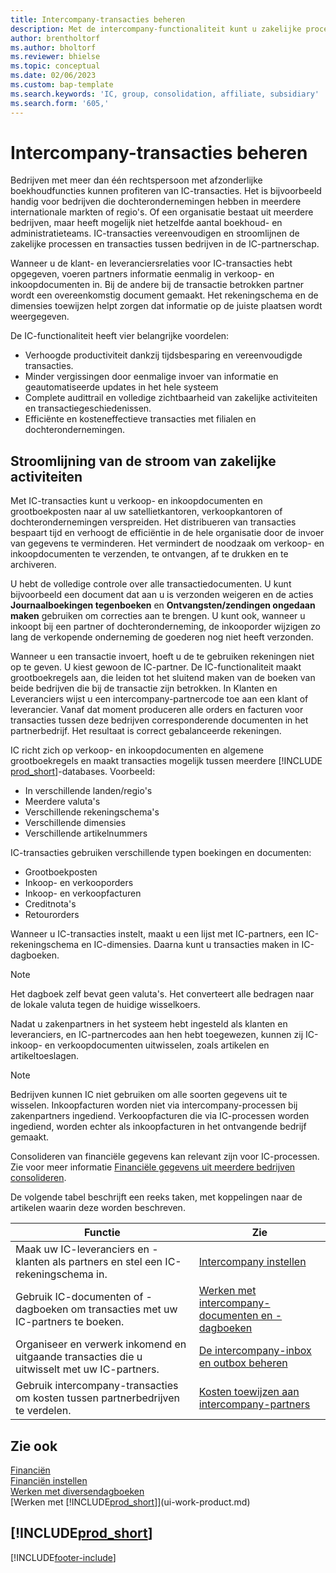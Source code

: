 ```yaml
---
title: Intercompany-transacties beheren
description: Met de intercompany-functionaliteit kunt u zakelijke processen en transacties tussen bedrijven binnen dezelfde organisatie vereenvoudigen.
author: brentholtorf
ms.author: bholtorf
ms.reviewer: bhielse
ms.topic: conceptual
ms.date: 02/06/2023
ms.custom: bap-template
ms.search.keywords: 'IC, group, consolidation, affiliate, subsidiary'
ms.search.form: '605,'
---
```

# <a name="managing-intercompany-transactions"></a>Intercompany-transacties beheren

Bedrijven met meer dan één rechtspersoon met afzonderlijke boekhoudfuncties kunnen profiteren van IC-transacties. Het is bijvoorbeeld handig voor bedrijven die dochterondernemingen hebben in meerdere internationale markten of regio's. Of een organisatie bestaat uit meerdere bedrijven, maar heeft mogelijk niet hetzelfde aantal boekhoud- en administratieteams. IC-transacties vereenvoudigen en stroomlijnen de zakelijke processen en transacties tussen bedrijven in de IC-partnerschap.

Wanneer u de klant- en leveranciersrelaties voor IC-transacties hebt opgegeven, voeren partners informatie eenmalig in verkoop- en inkoopdocumenten in. Bij de andere bij de transactie betrokken partner wordt een overeenkomstig document gemaakt. Het rekeningschema en de dimensies toewijzen helpt zorgen dat informatie op de juiste plaatsen wordt weergegeven.  

De IC-functionaliteit heeft vier belangrijke voordelen:  

* Verhoogde productiviteit dankzij tijdsbesparing en vereenvoudigde transacties.  
* Minder vergissingen door eenmalige invoer van informatie en geautomatiseerde updates in het hele systeem  
* Complete audittrail en volledige zichtbaarheid van zakelijke activiteiten en transactiegeschiedenissen.  
* Efficiënte en kosteneffectieve transacties met filialen en dochterondernemingen.  

## <a name="streamline-the-flow-of-business-activities"></a>Stroomlijning van de stroom van zakelijke activiteiten

Met IC-transacties kunt u verkoop- en inkoopdocumenten en grootboekposten naar al uw satellietkantoren, verkoopkantoren of dochterondernemingen verspreiden. Het distribueren van transacties bespaart tijd en verhoogt de efficiëntie in de hele organisatie door de invoer van gegevens te verminderen. Het vermindert de noodzaak om verkoop- en inkoopdocumenten te verzenden, te ontvangen, af te drukken en te archiveren.  

U hebt de volledige controle over alle transactiedocumenten. U kunt bijvoorbeeld een document dat aan u is verzonden weigeren en de acties **Journaalboekingen tegenboeken** en **Ontvangsten/zendingen ongedaan maken** gebruiken om correcties aan te brengen. U kunt ook, wanneer u inkoopt bij een partner of dochteronderneming, de inkooporder wijzigen zo lang de verkopende onderneming de goederen nog niet heeft verzonden.  

Wanneer u een transactie invoert, hoeft u de te gebruiken rekeningen niet op te geven. U kiest gewoon de IC-partner. De IC-functionaliteit maakt grootboekregels aan, die leiden tot het sluitend maken van de boeken van beide bedrijven die bij de transactie zijn betrokken. In Klanten en Leveranciers wijst u een intercompany-partnercode toe aan een klant of leverancier. Vanaf dat moment produceren alle orders en facturen voor transacties tussen deze bedrijven corresponderende documenten in het partnerbedrijf. Het resultaat is correct gebalanceerde rekeningen.  

IC richt zich op verkoop- en inkoopdocumenten en algemene grootboekregels en maakt transacties mogelijk tussen meerdere [!INCLUDE [prod_short](includes/prod_short.md)]-databases. Voorbeeld:

* In verschillende landen/regio's
* Meerdere valuta's
* Verschillende rekeningschema's
* Verschillende dimensies
* Verschillende artikelnummers  

IC-transacties gebruiken verschillende typen boekingen en documenten:  

* Grootboekposten
* Inkoop- en verkooporders
* Inkoop- en verkoopfacturen
* Creditnota's
* Retourorders

Wanneer u IC-transacties instelt, maakt u een lijst met IC-partners, een IC-rekeningschema en IC-dimensies. Daarna kunt u transacties maken in IC-dagboeken.

> [!NOTE]
> Het dagboek zelf bevat geen valuta's. Het converteert alle bedragen naar de lokale valuta tegen de huidige wisselkoers.

Nadat u zakenpartners in het systeem hebt ingesteld als klanten en leveranciers, en IC-partnercodes aan hen hebt toegewezen, kunnen zij IC-inkoop- en verkoopdocumenten uitwisselen, zoals artikelen en artikeltoeslagen. 

> [!NOTE]
> Bedrijven kunnen IC niet gebruiken om alle soorten gegevens uit te wisselen. Inkoopfacturen worden niet via intercompany-processen bij zakenpartners ingediend. Verkoopfacturen die via IC-processen worden ingediend, worden echter als inkoopfacturen in het ontvangende bedrijf gemaakt.

Consolideren van financiële gegevens kan relevant zijn voor IC-processen. Zie voor meer informatie [Financiële gegevens uit meerdere bedrijven consolideren](finance-consolidated-company-reporting.md).

De volgende tabel beschrijft een reeks taken, met koppelingen naar de artikelen waarin deze worden beschreven.

|Functie |Zie|
|---|---|
|Maak uw IC-leveranciers en -klanten als partners en stel een IC-rekeningschema in.|[Intercompany instellen](intercompany-how-setup.md)|
|Gebruik IC-documenten of -dagboeken om transacties met uw IC-partners te boeken.|[Werken met intercompany-documenten en -dagboeken](intercompany-how-work-documents-journals.md)|
|Organiseer en verwerk inkomend en uitgaande transacties die u uitwisselt met uw IC-partners.|[De intercompany-inbox en outbox beheren](intercompany-how-manage-intercompany-inbox.md)|
|Gebruik intercompany-transacties om kosten tussen partnerbedrijven te verdelen.|[Kosten toewijzen aan intercompany-partners](intercompany-allocate-costs.md)|

## <a name="see-also"></a>Zie ook

[Financiën](finance.md)  
[Financiën instellen](finance-setup-finance.md)  
[Werken met diversendagboeken](ui-work-general-journals.md)  
[Werken met [!INCLUDE[prod_short](includes/prod_short.md)]](ui-work-product.md)

## [!INCLUDE[prod_short](includes/free_trial_md.md)]


[!INCLUDE[footer-include](includes/footer-banner.md)]
